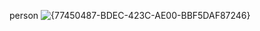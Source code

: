person
![{77450487-BDEC-423C-AE00-BBF5DAF87246}](https://github.com/user-attachments/assets/06aa0793-8d43-41eb-bc00-40e44b07a5f1)
